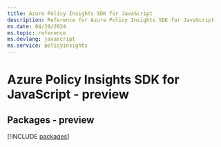 ```yaml
---
title: Azure Policy Insights SDK for JavaScript
description: Reference for Azure Policy Insights SDK for JavaScript
ms.date: 04/29/2024
ms.topic: reference
ms.devlang: javascript
ms.service: policyinsights
---
```

# Azure Policy Insights SDK for JavaScript - preview
## Packages - preview
[!INCLUDE [packages](policy-insights-index.md)]